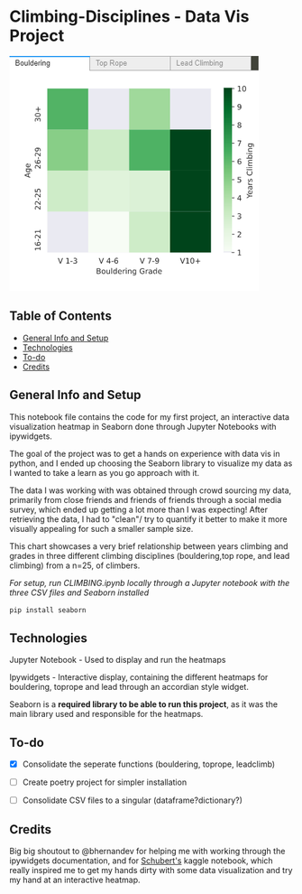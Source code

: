 # Climbing-Disciplines - Data Vis Project
![](images/bouldering_img_1.png)

## Table of Contents 
* [General Info and Setup](#general-info-and-setup)
* [Technologies](#technologies)
* [To-do](#to-do)
* [Credits](#credits)

## General Info and Setup
This notebook file contains the code for my first project, an interactive data visualization heatmap in Seaborn done through Jupyter Notebooks with ipywidgets.

The goal of the project was to get a hands on experience with data vis in python, and I ended up choosing the Seaborn library to visualize my data as I wanted to take a learn as you go approach with it. 

The data I was working with was obtained through crowd sourcing my data, primarily from close friends and friends of friends through a social media survey, which ended up getting  a lot more than I was expecting! After retrieving the data, I had to "clean"/ try to quantify it better to make it more visually appealing for such a smaller sample size. 

This chart showcases a very brief relationship between years climbing and grades in three different climbing disciplines (bouldering,top rope, and lead climbing) from a n=25, of climbers. 

_For setup, run CLIMBING.ipynb locally through a Jupyter notebook with the three CSV files and Seaborn installed_
```sh
pip install seaborn
```

## Technologies
Jupyter Notebook - Used to display and run the heatmaps

Ipywidgets - Interactive display, containing the different heatmaps for bouldering, toprope and lead through an accordian style widget.

Seaborn is a **required library to be able to run this project**, as it was the main library used and responsible for the heatmaps.

## To-do
- [x] Consolidate the seperate functions (bouldering, toprope, leadclimb)
- [ ] Create poetry project for simpler installation
- [ ] Consolidate CSV files to a singular (dataframe?dictionary?)


## Credits 
Big big shoutout to @bhernandev for helping me with working through the ipywidgets documentation, and for [Schubert's](https://www.kaggle.com/spitfire2nd/enthusiast-to-data-professional-what-changes) kaggle notebook, which really inspired me to get my hands dirty with some data visualization and try my hand at an interactive heatmap. 

